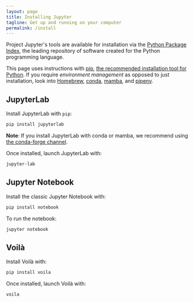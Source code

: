 ```yaml
---
layout: page
title: Installing Jupyter
tagline: Get up and running on your computer
permalink: /install
---
```


Project Jupyter's tools are available for installation via the [Python Package Index](https://pypi.org/), the leading repository of software created for the Python programming language.

This page uses instructions with [pip](https://pip.pypa.io/en/stable/), [the recommended installation tool for Python](https://packaging.python.org/en/latest/guides/tool-recommendations/#installation-tool-recommendations). If you require _environment management_ as opposed to just installation, look into [Homebrew](https://brew.sh), [conda](https://docs.conda.io/), [mamba](https://mamba.readthedocs.io/), and [pipenv](https://pipenv.pypa.io/).

## JupyterLab

Install JupyterLab with `pip`:

```bash
pip install jupyterlab
```
**Note**: If you install JupyterLab with conda or mamba, we recommend using [the conda-forge channel](https://conda-forge.org/).

Once installed, launch JupyterLab with:

```bash
jupyter-lab
```

## Jupyter Notebook

Install the classic Jupyter Notebook with:

```bash
pip install notebook
```

To run the notebook:

```bash
jupyter notebook
```

## Voilà

Install Voilà with:

```bash
pip install voila
```

Once installed, launch Voilà with:

```bash
voila
```
